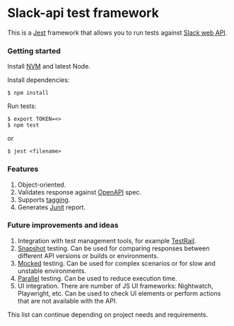 # Slack-api test framework
This is a [Jest](https://jestjs.io/) framework that allows you to run tests against [Slack web API](https://api.slack.com/web).

### Getting started 
Install [NVM](https://github.com/nvm-sh/nvm) and latest Node.

Install dependencies:
```shell
$ npm install
```
Run tests:
```shell
$ export TOKEN=<>
$ npm test
```
or
```shell
$ jest <filename>
```
### Features 
1. Object-oriented.
2. Validates response against [OpenAPI](https://www.npmjs.com/package/jest-openapi) spec.
3. Supports [tagging](https://www.npmjs.com/package/jest-tags?activeTab=readme).
4. Generates [Junit](https://www.npmjs.com/package/jest-junit) report.

### Future improvements and ideas
1. Integration with test management tools, for example [TestRail](https://www.npmjs.com/package/testrail-jest-reporter).
2. [Snapshot](https://jestjs.io/docs/snapshot-testing) testing. Can be used for comparing responses between different API versions or builds or environments.   
3. [Mocked](https://jestjs.io/docs/mock-functions) testing. Can be used for complex scenarios or for slow and unstable environments.  
4. [Parallel](https://jestjs.io/docs/api#testconcurrentname-fn-timeout) testing. Can be used to reduce execution time.
5. UI integration. There are number of JS UI frameworks: Nightwatch, Playwright, etc. Can be used to check UI elements or perform actions that are not available with the API.

This list can continue depending on project needs and requirements.